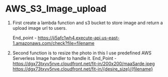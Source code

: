 # AWS_S3_Image_upload


1. First create a lambda function and s3 bucket to store image and return a upload image url to users.
 
   End_point -  https://ji5afc1wh4.execute-api.us-east-1.amazonaws.com/check?file=filename
   
 2. Second function is to resize the photo in this I use predefined AWS Serverless Image handler to handle it.
     End_Point - https://dgx73txyv5nve.cloudfront.net/fit-in/200x200/maaSarde.jpeg
                https://dgx73txyv5nve.cloudfront.net/fit-in/{desire_size}/{filename}
